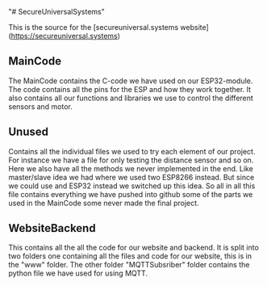 "# SecureUniversalSystems" 

This is the source for the [secureuniversal.systems website] (https://secureuniversal.systems)

## MainCode

The MainCode contains the C-code we have used on our ESP32-module. The code contains all the pins for the ESP and how they work together. It also contains all our functions and libraries we use to control the different sensors and motor. 

## Unused

Contains all the individual files we used to try each element of our project. For instance we have a file for only testing the distance sensor and so on. Here we also have all the methods we never implemented in the end. Like master/slave idea we had where we used two ESP8266 instead. But since we could use and ESP32 instead we switched up this idea.
So all in all this file contains everything we have pushed into github some of the parts we used in the MainCode some never made the final project. 

## WebsiteBackend

This contains all the all the code for our website and backend. It is split into two folders one containing all the files and code for our website, this is in the "www" folder. 
The other folder "MQTTSubsriber" folder contains the python file we have used for using MQTT.  

